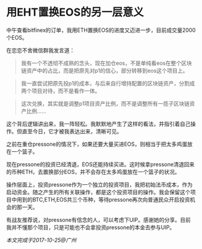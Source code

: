 # 用EHT置换EOS的另一层意义

中午查看bitfinex的订单，我用ETH置换EOS的进度又迈进一步，目前成交量2000个EOS。

在恋恋不舍微信群我发言道：

> 我有一个不透彻不成熟的念头，现在加仓eos，不是单纯看eos在整个区块链资产中的占比，而是把原先对p1的信心，部分转移到eos这个项目上。

> 我一直尝试把原先投p1的成本，与后来自行增持配置的区块链资产，分割成两个项目对待，而不是看作一体。

> 这次兑换，其实就是调整p1项目资产比例，而不是调整所有一揽子区块链资产比例……

这个背后逻辑讲出来，我一阵轻松。我默默地产生了这样的看法，并指引着自己操作。但直至今日，它才被我表达出来，清晰可见。

之前在重仓pressone的情况下，如果还要大量买进EOS，则相当于把太多鸡蛋放在一个篮子。

现在pressone的投资已经清退，EOS还能持续买进。这时候拿pressone清退回来的币种ETH，去置换部分EOS，并不会存在太多鸡蛋放在一个篮子的状况。

操作层面上，投资pressone作为一个独立的投资项目，我把初始法币成本，作为启动资金。随之产生的所有关联操作，都是这个投资项目的操作。我会保留这个项目中用到的BTC,ETH,EOS共三个币种，等待pressone再次向普通民众开启投资机会的那一天。

有战友推荐说，对pressone有信念的人，可以考虑下UIP。感谢她的分享。目前我并不懂那个项目，只是可能也不会拿投资pressone的本金去参与UIP。

_本文完成于2017-10-25@广州_